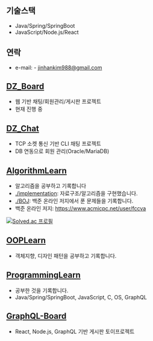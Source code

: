 
## 기술스택
- Java/Spring/SpringBoot
- JavaScript/Node.js/React

## 연락
- e-mail: - jinhankim988@gmail.com

## [DZ_Board](https://github.com/jhkim988/DZBoard)
- 웹 기반 채팅/회원관리/게시판 프로젝트
- 현재 진행 중

## [DZ_Chat](https://github.com/jhkim988/DZ_Chat)
- TCP 소켓 통신 기반 CLI 채팅 프로젝트
- DB 연동으로 회원 관리(Oracle/MariaDB)

## [AlgorithmLearn](https://github.com/jhkim988/AlgorithmLearn)
- 알고리즘을 공부하고 기록합니다
- [./implementation](https://github.com/jhkim988/AlgorithmLearn/tree/main/Implementation): 자료구조/알고리즘을 구현했습니다.
- [./BOJ](https://github.com/jhkim988/AlgorithmLearn/tree/main/Baekjoon): 백준 온라인 저지에서 푼 문제들을 기록합니다.
- 백준 온라인 저지: https://www.acmicpc.net/user/fccva

[![Solved.ac
프로필](http://mazassumnida.wtf/api/v2/generate_badge?boj=fccva)](https://solved.ac/fccva)

## [OOPLearn](https://github.com/jhkim988/OOPLearn)
- 객체지향, 디자인 패턴을 공부하고 기록합니다.

## [ProgrammingLearn](https://github.com/jhkim988/ProgrammingLearn)
- 공부한 것을 기록합니다.
- Java/Spring/SpringBoot, JavaScript, C, OS, GraphQL

## [GraphQL-Board](https://github.com/jhkim988/Graphql-Board)
- React, Node.js, GraphQL 기반 게시판 토이프로젝트

<!--
**jhkim988/jhkim988** is a ✨ _special_ ✨ repository because its `README.md` (this file) appears on your GitHub profile.

Here are some ideas to get you started:

- 🔭 I’m currently working on ...
- 🌱 I’m currently learning ...
- 👯 I’m looking to collaborate on ...
- 🤔 I’m looking for help with ...
- 💬 Ask me about ...
- 📫 How to reach me: ...
- 😄 Pronouns: ...
- ⚡ Fun fact: ...
-->
